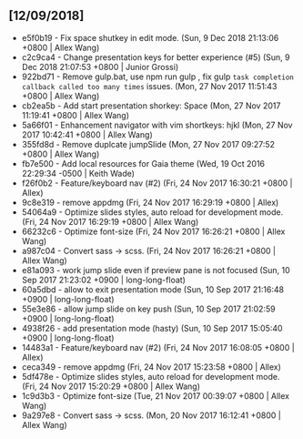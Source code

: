 ## [12/09/2018]

* e5f0b19 - Fix space shutkey in edit mode. (Sun, 9 Dec 2018 21:13:06 +0800 | Allex Wang)
* c2c9ca4 - Change presentation keys for better experience (#5) (Sun, 9 Dec 2018 21:07:53 +0800 | Junior Grossi)
* 922bd71 - Remove gulp.bat, use npm run gulp <COMMAND>, fix gulp `task completion callback called too many times` issues. (Mon, 27 Nov 2017 11:51:43 +0800 | Allex Wang)
* cb2ea5b - Add start presentation shorkey: Space (Mon, 27 Nov 2017 11:19:41 +0800 | Allex Wang)
* 5a66f01 - Enhancement navigator with vim shortkeys: hjkl (Mon, 27 Nov 2017 10:42:41 +0800 | Allex Wang)
* 355fd8d - Remove duplcate jumpSlide (Mon, 27 Nov 2017 09:27:52 +0800 | Allex Wang)
* fb7e500 - Add local resources for Gaia theme (Wed, 19 Oct 2016 22:29:34 -0500 | Keith Wade)
* f26f0b2 - Feature/keyboard nav (#2) (Fri, 24 Nov 2017 16:30:21 +0800 | Allex)
* 9c8e319 - remove appdmg (Fri, 24 Nov 2017 16:29:19 +0800 | Allex)
* 54064a9 - Optimize slides styles, auto reload for development mode. (Fri, 24 Nov 2017 16:29:19 +0800 | Allex Wang)
* 66232c6 - Optimize font-size (Fri, 24 Nov 2017 16:26:21 +0800 | Allex Wang)
* a987c04 - Convert sass -> scss. (Fri, 24 Nov 2017 16:26:21 +0800 | Allex Wang)
* e81a093 - work jump slide even if preview pane is not focused (Sun, 10 Sep 2017 21:23:02 +0900 | long-long-float)
* 60a5dbd - allow to exit presentation mode (Sun, 10 Sep 2017 21:16:48 +0900 | long-long-float)
* 55e3e86 - allow jump slide on key push (Sun, 10 Sep 2017 21:02:59 +0900 | long-long-float)
* 4938f26 - add presentation mode (hasty) (Sun, 10 Sep 2017 15:05:40 +0900 | long-long-float)
* 14483a1 - Feature/keyboard nav (#2) (Fri, 24 Nov 2017 16:08:05 +0800 | Allex)
* ceca349 - remove appdmg (Fri, 24 Nov 2017 15:23:58 +0800 | Allex)
* 5df478e - Optimize slides styles, auto reload for development mode. (Fri, 24 Nov 2017 15:20:29 +0800 | Allex Wang)
* 1c9d3b3 - Optimize font-size (Tue, 21 Nov 2017 00:39:07 +0800 | Allex Wang)
* 9a297e8 - Convert sass -> scss. (Mon, 20 Nov 2017 16:12:41 +0800 | Allex Wang)
